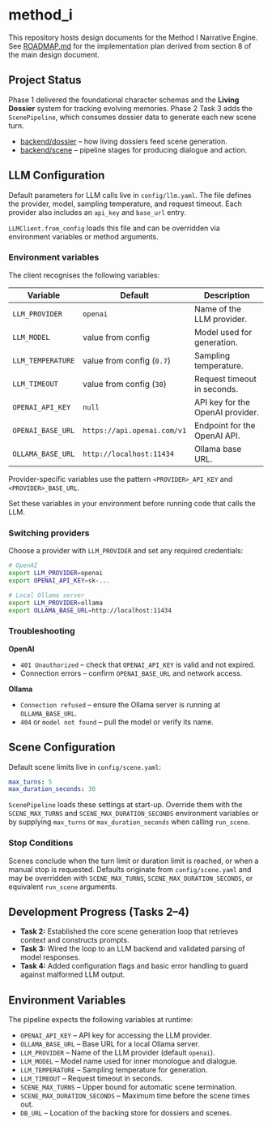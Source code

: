 # method_i

This repository hosts design documents for the Method I Narrative Engine. See [ROADMAP.md](ROADMAP.md) for the implementation plan derived from section 8 of the main design document.

## Project Status

Phase 1 delivered the foundational character schemas and the **Living Dossier** system for tracking evolving memories. Phase 2 Task 3 adds the `ScenePipeline`, which consumes dossier data to generate each new scene turn.

- [backend/dossier](backend/dossier/README.md) – how living dossiers feed scene generation.
- [backend/scene](backend/scene/README.md) – pipeline stages for producing dialogue and action.

## LLM Configuration

Default parameters for LLM calls live in `config/llm.yaml`. The file defines
the provider, model, sampling temperature, and request timeout. Each provider
also includes an `api_key` and `base_url` entry.

`LLMClient.from_config` loads this file and can be overridden via environment
variables or method arguments.

### Environment variables

The client recognises the following variables:

| Variable           | Default                     | Description                     |
| ------------------ | --------------------------- | ------------------------------- |
| `LLM_PROVIDER`     | `openai`                    | Name of the LLM provider.       |
| `LLM_MODEL`        | value from config           | Model used for generation.      |
| `LLM_TEMPERATURE`  | value from config (`0.7`)   | Sampling temperature.           |
| `LLM_TIMEOUT`      | value from config (`30`)    | Request timeout in seconds.     |
| `OPENAI_API_KEY`   | `null`                      | API key for the OpenAI provider.|
| `OPENAI_BASE_URL`  | `https://api.openai.com/v1` | Endpoint for the OpenAI API.    |
| `OLLAMA_BASE_URL`  | `http://localhost:11434`    | Ollama base URL.                |

Provider-specific variables use the pattern `<PROVIDER>_API_KEY` and
`<PROVIDER>_BASE_URL`.

Set these variables in your environment before running code that calls the
LLM.

### Switching providers

Choose a provider with `LLM_PROVIDER` and set any required credentials:

```bash
# OpenAI
export LLM_PROVIDER=openai
export OPENAI_API_KEY=sk-...

# Local Ollama server
export LLM_PROVIDER=ollama
export OLLAMA_BASE_URL=http://localhost:11434
```

### Troubleshooting

**OpenAI**

- `401 Unauthorized` – check that `OPENAI_API_KEY` is valid and not expired.
- Connection errors – confirm `OPENAI_BASE_URL` and network access.

**Ollama**

- `Connection refused` – ensure the Ollama server is running at
  `OLLAMA_BASE_URL`.
- `404` or `model not found` – pull the model or verify its name.

## Scene Configuration

Default scene limits live in `config/scene.yaml`:

```yaml
max_turns: 5
max_duration_seconds: 30
```

`ScenePipeline` loads these settings at start-up. Override them with the
`SCENE_MAX_TURNS` and `SCENE_MAX_DURATION_SECONDS` environment variables or by
supplying ``max_turns`` or ``max_duration_seconds`` when calling
``run_scene``.

### Stop Conditions

Scenes conclude when the turn limit or duration limit is reached, or when a
manual stop is requested. Defaults originate from `config/scene.yaml` and may
be overridden with `SCENE_MAX_TURNS`, `SCENE_MAX_DURATION_SECONDS`, or
equivalent ``run_scene`` arguments.

## Development Progress (Tasks 2–4)
- **Task 2:** Established the core scene generation loop that retrieves context and constructs prompts.
- **Task 3:** Wired the loop to an LLM backend and validated parsing of model responses.
- **Task 4:** Added configuration flags and basic error handling to guard against malformed LLM output.

## Environment Variables
The pipeline expects the following variables at runtime:

- `OPENAI_API_KEY` – API key for accessing the LLM provider.
- `OLLAMA_BASE_URL` – Base URL for a local Ollama server.
- `LLM_PROVIDER` – Name of the LLM provider (default `openai`).
- `LLM_MODEL` – Model name used for inner monologue and dialogue.
- `LLM_TEMPERATURE` – Sampling temperature for generation.
- `LLM_TIMEOUT` – Request timeout in seconds.
- `SCENE_MAX_TURNS` – Upper bound for automatic scene termination.
- `SCENE_MAX_DURATION_SECONDS` – Maximum time before the scene times out.
- `DB_URL` – Location of the backing store for dossiers and scenes.
